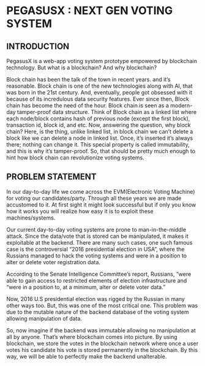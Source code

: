# PEGASUSX : NEXT GEN VOTING SYSTEM
## INTRODUCTION
PegasusX is a web-app voting system prototype empowered by blockchain technology.
But what is a blockchain? And why blockchain?

Block chain has been the talk of the town in recent years. and it’s reasonable.
Block chain is one of the new technologies along with AI, that was born in the 21st century. And, eventually, people got obsessed with it because of its incredulous data security features. Ever since then, Block chain has become the need of the hour.
Block chain is seen as a modern-day tamper-proof data structure. Think of Block chain as a linked list where each node/block contains hash of previous node (except the first block), transaction id, block id, and etc. Now, answering the question, why block chain? Here, is the thing, unlike linked list, in block chain we can’t delete a block like we can delete a node in linked list. Once, it’s inserted it’s always there; nothing can change it. This special property is called immutability, and this is why it’s tamper-proof.
So, that should be pretty much enough to hint how block chain can revolutionize voting systems.

## PROBLEM STATEMENT
In our day-to-day life we come across the EVM(Electronic Voting Machine) for voting our candidates/party. Through all these years we are made accustomed to it. At first sight it might look successful but if only you know how it works you will realize how easy it is to exploit these machines/systems.

Our current day-to-day voting systems are prone to man-in-the-middle attack. Since the data/vote that is stored can be manipulated, it makes it exploitable at the backend. There are many such cases, one such famous case is the controversial “2016 presidential election in USA”, where the Russians managed to hack the voting systems and were in a position to alter or delete voter registration data.

According to the Senate Intelligence Committee’s report,
Russians, ”were able to gain access to restricted elements of election infrastructure and “were in a position to, at a minimum, alter or delete voter data.”

Now, 2016 U.S presidential election was rigged by the Russian in many other ways too.  But, this was one of the most critical one. This problem was due to the mutable nature of the backend database of the voting system allowing manipulation of data.

So, now imagine if the backend was immutable allowing no manipulation at all by anyone. That’s where blockchain comes into picture. By using blockchain, we store the votes in the blockchain network where once a user votes his candidate his vote is stored permanently in the blockchain. By this way, we will be able to perfectly make the backend unalterable.
